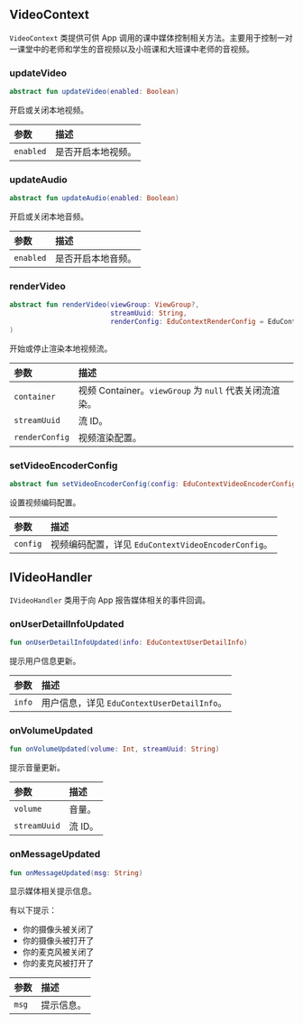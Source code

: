 ## VideoContext

`VideoContext` 类提供可供 App 调用的课中媒体控制相关方法。主要用于控制一对一课堂中的老师和学生的音视频以及小班课和大班课中老师的音视频。

### updateVideo

```kotlin
abstract fun updateVideo(enabled: Boolean)
```

开启或关闭本地视频。

| 参数      | 描述               |
| :-------- | :----------------- |
| `enabled` | 是否开启本地视频。 |

### updateAudio

```kotlin
abstract fun updateAudio(enabled: Boolean)
```

开启或关闭本地音频。

| 参数      | 描述               |
| :-------- | :----------------- |
| `enabled` | 是否开启本地音频。 |

### renderVideo

```kotlin
abstract fun renderVideo(viewGroup: ViewGroup?, 
                         streamUuid: String,
                         renderConfig: EduContextRenderConfig = EduContextRenderConfig()
)
```

开始或停止渲染本地视频流。

| 参数           | 描述                                                   |
| :------------- | :----------------------------------------------------- |
| `container`    | 视频 Container。`viewGroup` 为 `null` 代表关闭流渲染。 |
| `streamUuid`   | 流 ID。                                                |
| `renderConfig` | 视频渲染配置。                                         |

### setVideoEncoderConfig

```kotlin
abstract fun setVideoEncoderConfig(config: EduContextVideoEncoderConfig)
```

设置视频编码配置。

| 参数     | 描述                                                |
| :------- | :-------------------------------------------------- |
| `config` | 视频编码配置，详见 `EduContextVideoEncoderConfig`。 |

## IVideoHandler

`IVideoHandler` 类用于向 App 报告媒体相关的事件回调。

### onUserDetailInfoUpdated

```kotlin
fun onUserDetailInfoUpdated(info: EduContextUserDetailInfo)
```

提示用户信息更新。

| 参数   | 描述                                        |
| :----- | :------------------------------------------ |
| `info` | 用户信息，详见 `EduContextUserDetailInfo`。 |

### onVolumeUpdated

```kotlin
fun onVolumeUpdated(volume: Int, streamUuid: String)
```

提示音量更新。

| 参数         | 描述    |
| :----------- | :------ |
| `volume`     | 音量。  |
| `streamUuid` | 流 ID。 |

### onMessageUpdated

```kotlin
fun onMessageUpdated(msg: String)
```

显示媒体相关提示信息。

有以下提示：

- 你的摄像头被关闭了
- 你的摄像头被打开了
- 你的麦克风被关闭了
- 你的麦克风被打开了

| 参数  | 描述       |
| :---- | :--------- |
| `msg` | 提示信息。 |

